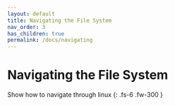 ```yaml
---
layout: default
title: Navigating the File System
nav_order: 3
has_children: true
permalink: /docs/navigating
---
```


# Navigating the File System

Show how to navigate through linux
{: .fs-6 .fw-300 }
